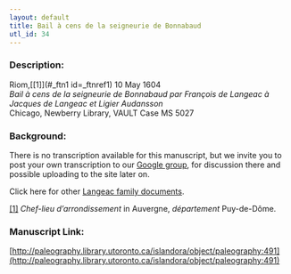 ```yaml
---
layout: default
title: Bail à cens de la seigneurie de Bonnabaud
utl_id: 34
---
```


### Description:

Riom,<a id="_ftnref1 name=_ftnref1 title=">[[1]](#_ftn1 id=_ftnref1)</a> 10 May 1604<br>
_Bail à cens de la seigneurie de Bonnabaud par François de Langeac à Jacques de Langeac et Ligier Audansson_<br>
Chicago, Newberry Library, VAULT Case MS 5027

### Background:

There is no transcription available for this manuscript, but we invite you to post your own transcription to our [Google group](https://paleography.library.utoronto.ca/content/group-work), for discussion there and possible uploading to the site later on.

Click here for other [Langeac family documents](https://paleography.library.utoronto.ca/islandora/search/catch_all_fields_mt%3A%28Langeac%29?f%5b0%5d=-entity_type%3A%22node%22&sort=mods_originInfo_qualifier_approximate_dateIssued_s%20asc).

<a id="_ftn1">[[1]](#_ftnref1)</a> _Chef-lieu d’arrondissement_ in Auvergne, _département_ Puy-de-Dôme. 

### Manuscript Link:

[http://paleography.library.utoronto.ca/islandora/object/paleography:491](http://paleography.library.utoronto.ca/islandora/object/paleography:491)
